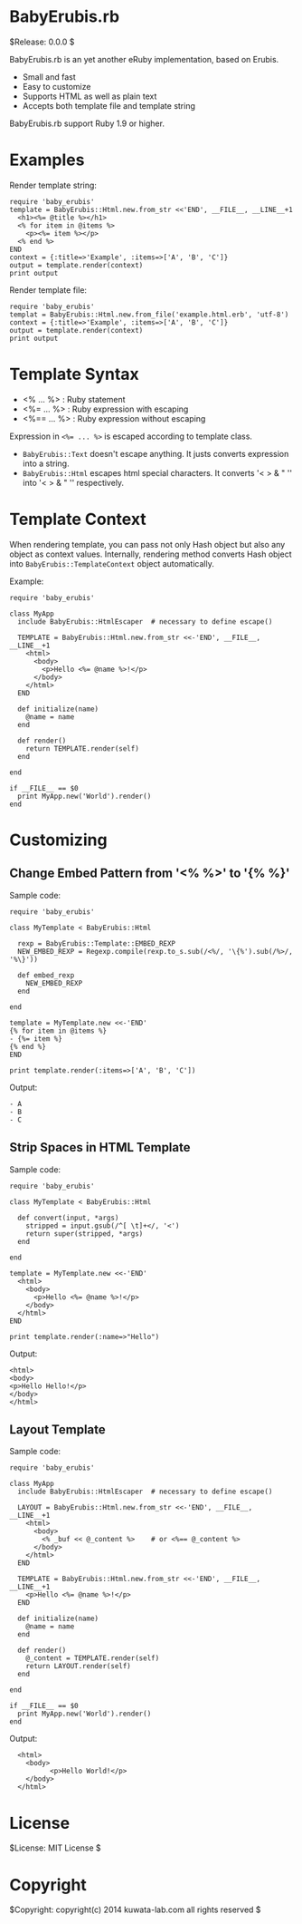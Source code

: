 BabyErubis.rb
=============

$Release: 0.0.0 $

BabyErubis.rb is an yet another eRuby implementation, based on Erubis.

* Small and fast
* Easy to customize
* Supports HTML as well as plain text
* Accepts both template file and template string

BabyErubis.rb support Ruby 1.9 or higher.



Examples
========


Render template string:

    require 'baby_erubis'
    template = BabyErubis::Html.new.from_str <<'END', __FILE__, __LINE__+1
      <h1><%= @title %></h1>
      <% for item in @items %>
        <p><%= item %></p>
      <% end %>
    END
    context = {:title=>'Example', :items=>['A', 'B', 'C']}
    output = template.render(context)
    print output


Render template file:

    require 'baby_erubis'
    templat = BabyErubis::Html.new.from_file('example.html.erb', 'utf-8')
    context = {:title=>'Example', :items=>['A', 'B', 'C']}
    output = template.render(context)
    print output



Template Syntax
===============

* <% ... %> : Ruby statement
* <%= ... %> : Ruby expression with escaping
* <%== ... %> : Ruby expression without escaping

Expression in `<%= ... %>` is escaped according to template class.

* `BabyErubis::Text` doesn't escape anything.
  It justs converts expression into a string.
* `BabyErubis::Html` escapes html special characters.
  It converts '< > & " \'' into '&lt; &gt; &amp; &quot; &#39;' respectively.



Template Context
================

When rendering template, you can pass not only Hash object but also any object
as context values. Internally, rendering method converts Hash object into
`BabyErubis::TemplateContext` object automatically.

Example:

    require 'baby_erubis'

    class MyApp
      include BabyErubis::HtmlEscaper  # necessary to define escape()

      TEMPLATE = BabyErubis::Html.new.from_str <<-'END', __FILE__, __LINE__+1
        <html>
          <body>
            <p>Hello <%= @name %>!</p>
          </body>
        </html>
      END

      def initialize(name)
        @name = name
      end

      def render()
        return TEMPLATE.render(self)
      end

    end

    if __FILE__ == $0
      print MyApp.new('World').render()
    end



Customizing
===========


Change Embed Pattern from '<% %>' to '{% %}'
--------------------------------------------

Sample code:

    require 'baby_erubis'

    class MyTemplate < BabyErubis::Html

      rexp = BabyErubis::Template::EMBED_REXP
      NEW_EMBED_REXP = Regexp.compile(rexp.to_s.sub(/<%/, '\{%').sub(/%>/, '%\}'))

      def embed_rexp
        NEW_EMBED_REXP
      end

    end

    template = MyTemplate.new <<-'END'
    {% for item in @items %}
    - {%= item %}
    {% end %}
    END

    print template.render(:items=>['A', 'B', 'C'])

Output:

    - A
    - B
    - C


Strip Spaces in HTML Template
-----------------------------

Sample code:

    require 'baby_erubis'

    class MyTemplate < BabyErubis::Html

      def convert(input, *args)
        stripped = input.gsub(/^[ \t]+</, '<')
        return super(stripped, *args)
      end

    end

    template = MyTemplate.new <<-'END'
      <html>
        <body>
          <p>Hello <%= @name %>!</p>
        </body>
      </html>
    END

    print template.render(:name=>"Hello")

Output:

    <html>
    <body>
    <p>Hello Hello!</p>
    </body>
    </html>


Layout Template
---------------

Sample code:

    require 'baby_erubis'

    class MyApp
      include BabyErubis::HtmlEscaper  # necessary to define escape()

      LAYOUT = BabyErubis::Html.new.from_str <<-'END', __FILE__, __LINE__+1
        <html>
          <body>
            <% _buf << @_content %>    # or <%== @_content %>
          </body>
        </html>
      END

      TEMPLATE = BabyErubis::Html.new.from_str <<-'END', __FILE__, __LINE__+1
        <p>Hello <%= @name %>!</p>
      END

      def initialize(name)
        @name = name
      end

      def render()
        @_content = TEMPLATE.render(self)
        return LAYOUT.render(self)
      end

    end

    if __FILE__ == $0
      print MyApp.new('World').render()
    end

Output:

      <html>
        <body>
              <p>Hello World!</p>
        </body>
      </html>



License
=======

$License: MIT License $



Copyright
=========

$Copyright: copyright(c) 2014 kuwata-lab.com all rights reserved $
